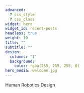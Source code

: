 ```yaml
---
advanced:
  ? css_style
  ? css_class
widget: hero
widget_id: recent-posts
headless: true
weight: 10
title: ""
subtitle: ""
design:
  columns: "1"
  background:
    color: rgba(255, 255, 255, 0)
hero_media: welcome.jpg
---
```

Human Robotics Design